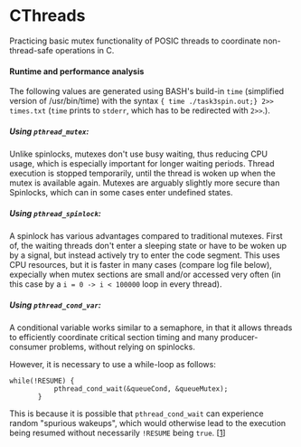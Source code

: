 # CThreads
Practicing basic mutex functionality of POSIC threads to coordinate non-thread-safe operations in C.

#### Runtime and performance analysis
The following values are generated using BASH's build-in ```time``` (simplified version of /usr/bin/time) with the syntax ```{ time ./task3spin.out;} 2>> times.txt``` (```time``` prints to ```stderr```, which has to be redirected with ```2>>```.).

##### Using ```pthread_mutex```:
Unlike spinlocks, mutexes don't use busy waiting, thus reducing CPU usage, which is especially important for longer waiting periods. Thread execution is stopped temporarily, until the thread is woken up when the mutex is available again. Mutexes are arguably slightly more secure than Spinlocks, which can in some cases enter undefined states.

##### Using ```pthread_spinlock```:
A spinlock has various advantages compared to traditional mutexes. First of, the waiting threads don't enter a sleeping state or have to be woken up by a signal, but instead actively try to enter the code segment. This uses CPU resources, but it is faster in many cases (compare log file below), expecially when mutex sections are small and/or accessed very often (in this case by a ```i = 0 -> i < 100000``` loop in every thread).

##### Using ```pthread_cond_var```:
A conditional variable works similar to a semaphore, in that it allows threads to efficiently coordinate critical section timing and many producer-consumer problems, without relying on spinlocks.

However, it is necessary to use a while-loop as follows:

    while(!RESUME) {
               pthread_cond_wait(&queueCond, &queueMutex); 
           }

This is because it is possible that ```pthread_cond_wait``` can experience random "spurious wakeups", which would otherwise lead to the execution being resumed without necessarily ```!RESUME``` being ```true```. [[1](https://stackoverflow.com/documentation/pthreads/8614/conditional-variables#t=201706051640532619188)]

